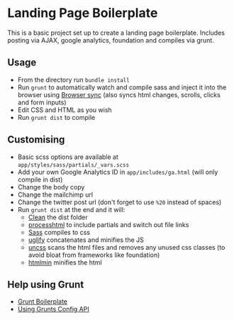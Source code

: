 # Landing Page Boilerplate
This is a basic project set up to create a landing page boilerplate. Includes posting via AJAX, google analytics, foundation and compiles via grunt.

## Usage
- From the directory run `bundle install`
- Run `grunt` to automatically watch and compile sass and inject it into the browser using [Browser sync](https://github.com/shakyShane/grunt-browser-sync) (also syncs html changes, scrolls, clicks and form inputs)
- Edit CSS and HTML as you wish
- Run `grunt dist` to compile

## Customising 
- Basic scss options are available at `app/styles/sass/partials/_vars.scss`
- Add your own Google Analytics ID in `app/includes/ga.html` (will only compile in dist)
- Change the body copy
- Change the mailchimp url
- Change the twitter post url (don't forget to use `%20` instead of spaces)
- Run `grunt dist` at the end and it will:
	- [Clean](https://github.com/gruntjs/grunt-contrib-clean) the dist folder
	- [processhtml](https://github.com/dciccale/grunt-processhtml) to include partials and switch out file links
	- [Sass](https://github.com/gruntjs/grunt-contrib-sass) compiles to css
	- [uglify](https://github.com/gruntjs/grunt-contrib-uglify) concatenates and minifies the JS
	- [uncss](https://github.com/addyosmani/grunt-uncss) scans the html files and removes any unused css classes (to avoid bloat from frameworks like foundation)
	- [htmlmin](https://github.com/gruntjs/grunt-contrib-htmlmin) minifies the html

## Help using Grunt
- [Grunt Boilerplate](http://integralist.co.uk/Grunt-Boilerplate.html)
- [Using Grunts Config API](http://integralist.co.uk/Using-Grunts-Config-API.html)